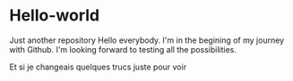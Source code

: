 # Hello-world
Just another repository
Hello everybody. I'm in the begining of my journey with Github. I'm looking forward to testing all the possibilities.

Et si je changeais quelques trucs juste pour voir
